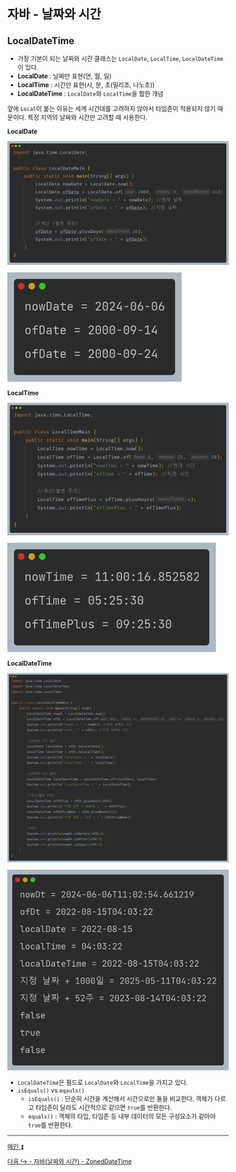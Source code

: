 # 자바 - 날짜와 시간

## LocalDateTime

- 가장 기본이 되는 날짜와 시간 클래스는 `LocalDate`, `LocalTime`, `LocalDateTime`이 있다.
- **LocalDate** : 날짜만 표현(연, 월, 일)
- **LocalTime** : 시간만 표현(시, 분, 초(밀리초, 나노초))
- **LocalDateTime** : `LocalDate`와 `LocalTime`을 합한 개념

앞에 `Local`이 붙는 이유는 세계 시간대를 고려하지 않아서 타임존이 적용되지 않기 때문이다. 특정 지역의 날짜와 시간만 고려할 때 사용한다.

**LocalDate**

![img.png](image/img.png)

![img_1.png](image/img_1.png)

**LocalTime**

![img_2.png](image/img_2.png)

![img_3.png](image/img_3.png)

**LocalDateTime**

![img_4.png](image/img_4.png)

![img_5.png](image/img_5.png)

- `LocalDateTime`은 필드로 `LocalDate`와 `LocalTime`을 가지고 있다.
- `isEquals()` vs `eqauls()`
  - `isEquals()` : 단순히 시간을 계산해서 시간으로만 둘을 비교한다. 객체가 다르고 타임존이 달라도 시간적으로 같으면 `true`를 반환한다.
  - `equals()` : 객체의 타입, 타임존 등 내부 데이터의 모든 구성요소가 같아야 `true`를 반환한다.

---

[메인 ⏫](https://github.com/genesis12345678/TIL/blob/main/Java/mid_1/Main.md)

[다음 ↪️ - 자바(날짜와 시간) - ZonedDateTime]()